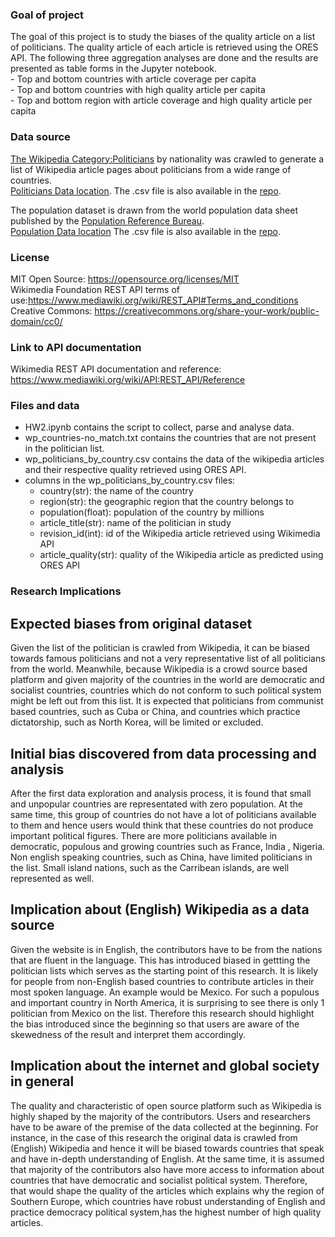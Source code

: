 ### Goal of project
The goal of this project is to study the biases of the quality article on a list of politicians. The quality article of each article is retrieved 
using the ORES API. The following three aggregation analyses are done and the results are presented as table forms in the Jupyter notebook.     
    - Top and bottom countries with article coverage per capita     
    - Top and bottom countries with high quality article per capita     
    - Top and bottom region with article coverage and high quality article per capita       

### Data source
[The Wikipedia Category:Politicians](https://en.wikipedia.org/wiki/Category:Politicians_by_nationality) by nationality was crawled to generate a list of Wikipedia article pages about politicians from a wide range of countries.   
[Politicians Data location](https://docs.google.com/spreadsheets/d/1Y4vSTYENgNE5KltqKZqnRQQBQZN5c8uKbSM4QTt8QGg/edit#gid=1672307727). 
The .csv file is also available in the [repo](https://github.com/Kirsteenng/Human-Centered-Design/blob/main/data-512-homework_2/politicians_by_country_SEPT_2022.csv).

The population dataset is drawn from the world population data sheet published by the [Population Reference Bureau](https://www.prb.org/international/indicator/population/table).   
[Population Data location](https://docs.google.com/spreadsheets/d/1POuZDfA1sRooBq9e1RNukxyzHZZ-nQ2r6H5NcXhsMPU/edit#gid=1154770218)
The .csv file is also available in the [repo](https://github.com/Kirsteenng/Human-Centered-Design/blob/main/data-512-homework_2/population_by_country_2022.csv).


### License
MIT Open Source: https://opensource.org/licenses/MIT      
Wikimedia Foundation REST API terms of use:https://www.mediawiki.org/wiki/REST_API#Terms_and_conditions        
Creative Commons: https://creativecommons.org/share-your-work/public-domain/cc0/         

### Link to API documentation
Wikimedia REST API documentation and reference: https://www.mediawiki.org/wiki/API:REST_API/Reference          

### Files and data
- HW2.ipynb contains the script to collect, parse and analyse data.
- wp_countries-no_match.txt contains the countries that are not present in the politician list.
- wp_politicians_by_country.csv contains the data of the wikipedia articles and their respective quality retrieved using ORES API.
- columns in the wp_politicians_by_country.csv files: 
    - country(str): the name of the country
    - region(str): the geographic region that the country belongs to
    - population(float): population of the country by millions
    - article_title(str): name of the politician in study
    - revision_id(int): id of the Wikipedia article retrieved using Wikimedia API
    - article_quality(str): quality of the Wikipedia article as predicted using ORES API
    

### Research Implications
## Expected biases from original dataset
Given the list of the politician is crawled from Wikipedia, it can be biased towards famous politicians and not a very representative list of 
all politicians from the world. Meanwhile, because Wikipedia is a crowd source based platform and given majority of the countries in the world are democratic 
and socialist countries, countries which do not conform to such political system might be left out from this list. It is expected that politicians from
communist based countries, such as Cuba or China, and countries which practice dictatorship, such as North Korea, will be limited or excluded.

## Initial bias discovered from data processing and analysis
After the first data exploration and analysis process, it is found that small and unpopular countries are representated with zero population.
At the same time, this group of countries do not have a lot of politicians available to them and hence users would think that these countries
do not produce important political figures. There are more politicians available in democratic, populous and growing countries such as France, India , Nigeria. Non english speaking countries, such as China, have limited politicians in the list. Small island nations, such as the Carribean islands, are well represented as well.

## Implication about (English) Wikipedia as a data source
Given the website is in English, the contributors have to be from the nations that are fluent in the language. This has introduced biased
in gettting the politician lists which serves as the starting point of this research. 
It is likely for people from non-English based countries to contribute articles in their most spoken language. 
An example would be Mexico. For such a populous and important country in North America, it is surprising to see there is only 1 politician from Mexico
on the list. Therefore this research should highlight the bias introduced since the beginning so that users are aware of the skewedness 
of the result and interpret them accordingly.

## Implication about the internet and global society in general
The quality and characteristic of open source platform such as Wikipedia is highly shaped by the majority of the contributors. 
Users and researchers have to be aware of the premise of the data collected at the beginning. For instance, in the case of this research
the original data is crawled from (English) Wikipedia and hence it will be biased towards countries that speak and have in-depth understanding
of English. At the same time, it is assumed that majority of the contributors also have more access to information about countries
that have democratic and socialist political system. Therefore, that would shape the quality of the articles which explains why the region of
Southern Europe, which countries have robust understanding of English and practice democracy political system,has the highest number of 
high quality articles.